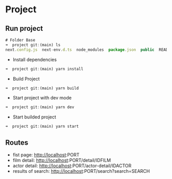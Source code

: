 # Project

## Run project

```jsx
# Folder Base
➜  project git:(main) ls        
next.config.js  next-env.d.ts  node_modules  package.json  public  README.md  src  tsconfig.json  yarn.lock
```

- Install dependencies

```jsx
➜  project git:(main) yarn install
```

- Build Project

```jsx
➜  project git:(main) yarn build
```

- Start project with dev mode

```jsx
➜  project git:(main) yarn dev
```

- Start builded project

```jsx
➜  project git:(main) yarn start
```

## Routes

- fist page: [http://localhost](http://localhost):PORT
- film detail: [http://localhost](http://localhost):PORT/detail/IDFILM
- actor detail: [http://localhost](http://localhost):PORT/actor-detail/IDACTOR
- results of search: [http://localhost](http://localhost):PORT/search?search=SEARCH